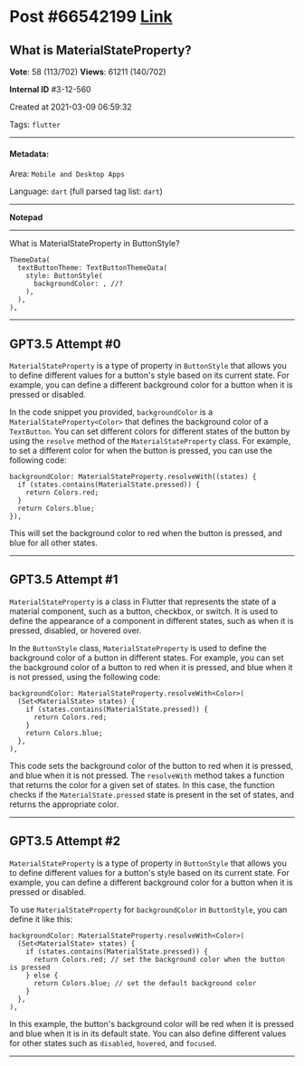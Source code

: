 
# Post \#66542199 [Link](https://stackoverflow.com/questions/66542199/)

## What is MaterialStateProperty<Color>?

**Vote**: 58 (113/702) **Views**: 61211 (140/702) 

**Internal ID** \#3-12-560

Created at 2021-03-09 06:59:32

Tags: `flutter`

----------

#### Metadata:

Area: `Mobile and Desktop Apps`

Language: `dart` (full parsed tag list: `dart`)

----------

**Notepad**


----------

What is MaterialStateProperty in ButtonStyle?
```
ThemeData(
  textButtonTheme: TextButtonThemeData(
    style: ButtonStyle(
      backgroundColor: , //?
    ),
  ),
),
```



----------
        
## GPT3.5 Attempt \#0

`MaterialStateProperty` is a type of property in `ButtonStyle` that allows you to define different values for a button's style based on its current state. For example, you can define a different background color for a button when it is pressed or disabled. 

In the code snippet you provided, `backgroundColor` is a `MaterialStateProperty<Color>` that defines the background color of a `TextButton`. You can set different colors for different states of the button by using the `resolve` method of the `MaterialStateProperty` class. For example, to set a different color for when the button is pressed, you can use the following code:

```
backgroundColor: MaterialStateProperty.resolveWith((states) {
  if (states.contains(MaterialState.pressed)) {
    return Colors.red;
  }
  return Colors.blue;
}),
``` 

This will set the background color to red when the button is pressed, and blue for all other states.

--------

## GPT3.5 Attempt \#1

`MaterialStateProperty` is a class in Flutter that represents the state of a material component, such as a button, checkbox, or switch. It is used to define the appearance of a component in different states, such as when it is pressed, disabled, or hovered over.

In the `ButtonStyle` class, `MaterialStateProperty` is used to define the background color of a button in different states. For example, you can set the background color of a button to red when it is pressed, and blue when it is not pressed, using the following code:

```
backgroundColor: MaterialStateProperty.resolveWith<Color>(
  (Set<MaterialState> states) {
    if (states.contains(MaterialState.pressed)) {
      return Colors.red;
    }
    return Colors.blue;
  },
),
```

This code sets the background color of the button to red when it is pressed, and blue when it is not pressed. The `resolveWith` method takes a function that returns the color for a given set of states. In this case, the function checks if the `MaterialState.pressed` state is present in the set of states, and returns the appropriate color.

--------

## GPT3.5 Attempt \#2

`MaterialStateProperty` is a type of property in `ButtonStyle` that allows you to define different values for a button's style based on its current state. For example, you can define a different background color for a button when it is pressed or disabled.

To use `MaterialStateProperty` for `backgroundColor` in `ButtonStyle`, you can define it like this:

```
backgroundColor: MaterialStateProperty.resolveWith<Color>(
  (Set<MaterialState> states) {
    if (states.contains(MaterialState.pressed)) {
      return Colors.red; // set the background color when the button is pressed
    } else {
      return Colors.blue; // set the default background color
    }
  },
),
```

In this example, the button's background color will be red when it is pressed and blue when it is in its default state. You can also define different values for other states such as `disabled`, `hovered`, and `focused`.

--------
